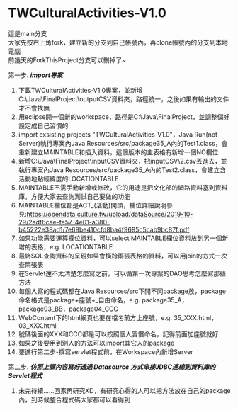 # TWCulturalActivities-V1.0
  
這是main分支      
大家先按右上角fork，建立新的分支到自己帳號內，再clone帳號內的分支到本地電腦  
前幾天的ForkThisProject分支可以刪掉了~  
  
  
第一步. ***import專案***  
   
   
1. 下載TWCulturalActivities-V1.0專案，並新增C:\Java\FinalProject\outputCSV資料夾，路徑統一，之後如果有輸出的文件才不會找無
2. 用eclipse開一個新的workspace，路徑是C:\Java\FinalProject，並調整偏好設定成自己習慣的
3. import exsisting projects "TWCulturalActivities-V1.0"，Java Run(not Server)執行專案內Java Resources/src/package35_A內的Test1.class，會重新建立MAINTABLE和插入資料，這個版本的主表格有新增一個NO欄位
4. 新增C:\Java\FinalProject\inputCSV資料夾，把inputCSV\2.csv丟進去，並執行專案內Java Resources/src/package35_A內的Test2.class，會建立含活動地點經緯度的LOCATIONTABLE
5. MAINTABLE不需手動新增或修改，它的用途是把文化部的網路資料塞到資料庫，方便大家去查詢測試自己要做的功能
6. MAINTABLE欄位都是ACT_(活動)開頭，欄位詳細說明參見:https://opendata.culture.tw/upload/dataSource/2019-10-29/2adf6cae-fe57-4e01-a380-b45222e38ad1/7e69be410cfd8ba4f9695c5cab9bc87f.pdf
7. 如果功能需要運算欄位資料，可以select MAINTABLE欄位資料放到另一個新增的表格，e.g. LOCATIONTABLE
8. 最終SQL查詢資料的呈現如果會橫跨兩張表格的資料，可以用join的方式一次查兩張表
9. 在Servlet還不太清楚怎麼寫之前，可以循第一次專案的DAO思考怎麼寫那些方法
10. 每個人寫的程式碼都在Java Resources/src下開不同package放，package命名格式是package+座號+_自由命名，e.g. package35_A，package03_BB，package04_CCC
11. ＷebContent下的html網頁也要在檔名前方上座號，e.g. 35_XXX.html，03_XXX.html
12. 號碼後面的XXX和CCC都是可以按照個人習慣命名，記得前面加座號就好
13. 如果之後要用到別人的方法可以import其它人的package
14. 要進行第二步-撰寫servlet程式前，在Workspace內新增Server 
  
第二步. ***仿照上課內容寫好透過 Datasource 方式串接JDBC連線到資料庫的Servlet程式***  

1. 未完待續......回家再研究XD，有研究心得的人可以把方法放在自己的package內，到時候整合程式碼大家都可以看得到  
